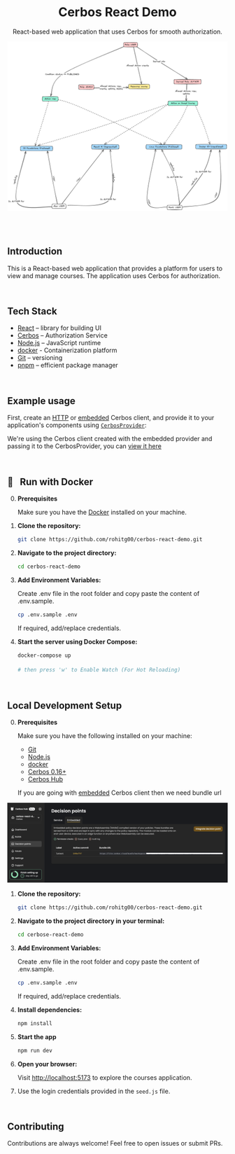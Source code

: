 <h1 align="center">Cerbos React Demo</h1>

<p align="center">
  React-based web application that uses Cerbos for smooth authorization.
</p>

<img src='./assets/cerbos-react-demo-diagrams.png'>

<br><br>

## Introduction

This is a React-based web application that provides a platform for users to view and manage courses. The application uses Cerbos for authorization.

<br>

## Tech Stack

- [React](https://react.dev/) – library for building UI
- [Cerbos](https://www.cerbos.dev/) – Authorization Service
- [Node.js](https://nodejs.org/) – JavaScript runtime
- [docker](https://www.docker.com/) - Containerization platform
- [Git](https://git-scm.com/) – versioning
- [pnpm](https://pnpm.io/) – efficient package manager

<br>

## Example usage

First, create an [HTTP](https://github.com/cerbos/cerbos-sdk-javascript/blob/main/packages/http/README.md) or [embedded](https://github.com/cerbos/cerbos-sdk-javascript/blob/main/packages/embedded/README.md) Cerbos client, and provide it to your application's components using [`CerbosProvider`](https://github.com/cerbos/cerbos-sdk-javascript/blob/main/docs/react.cerbosprovider.md):

We're using the Cerbos client created with the embedded provider and passing it to the CerbosProvider, you can [view it here](src/App.jsx)

<br>

## 🐳&nbsp;&nbsp; Run with Docker

0. **Prerequisites**

   Make sure you have the [Docker](https://www.docker.com/) installed on your machine.

1. **Clone the repository:**

   ```bash
   git clone https://github.com/rohitg00/cerbos-react-demo.git
   ```

2. **Navigate to the project directory:**

   ```bash
   cd cerbos-react-demo
   ```

3. **Add Environment Variables:**

   Create .env file in the root folder and copy paste the content of .env.sample.

   ```bash
   cp .env.sample .env
   ```

   If required, add/replace credentials.

4. **Start the server using Docker Compose:**

   ```bash
   docker-compose up

   # then press 'w' to Enable Watch (For Hot Reloading)
   ```

<br>

## Local Development Setup

0.  **Prerequisites**

    Make sure you have the following installed on your machine:

    - [Git](https://git-scm.com/)
    - [Node.js](https://nodejs.org/en)
    - [docker](https://www.docker.com/)
    - [Cerbos 0.16+](https://cerbos.dev)
    - [Cerbos Hub](https://hub.cerbos.cloud/)

    If you are going with [embedded](https://github.com/cerbos/cerbos-sdk-javascript/blob/main/packages/embedded/README.md) Cerbos client then we need bundle url

<div align="center">
	<img src='./assets/cerbos_hub_embedded.png' 	width="700px">
</div>

1.  **Clone the repository:**

    ```bash
    git clone https://github.com/rohitg00/cerbos-react-demo.git
    ```

2.  **Navigate to the project directory in your terminal:**

    ```bash
    cd cerbose-react-demo
    ```

3.  **Add Environment Variables:**

    Create .env file in the root folder and copy paste the content of .env.sample.

    ```bash
    cp .env.sample .env
    ```

    If required, add/replace credentials.

4.  **Install dependencies:**

    ```bash
    npm install
    ```

5.  **Start the app**

    ```bash
    npm run dev
    ```

6.  **Open your browser:**

    Visit [http://localhost:5173](http://localhost:5173) to explore the courses application.

7.  Use the login credentials provided in the `seed.js` file.

<br>

## Contributing

Contributions are always welcome! Feel free to open issues or submit PRs.
